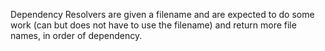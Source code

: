 Dependency Resolvers are given a filename and are expected to do some work (can but does not have to use the filename) and return more file names, in order of dependency.